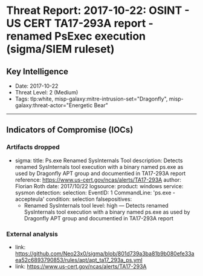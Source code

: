 # Threat Report: 2017-10-22: OSINT -  US CERT TA17-293A report - renamed PsExec execution (sigma/SIEM ruleset)


## Key Intelligence
* Date: 2017-10-22
* Threat Level: 2 (Medium)
* Tags: tlp:white, misp-galaxy:mitre-intrusion-set="Dragonfly", misp-galaxy:threat-actor="Energetic Bear"

---

## Indicators of Compromise (IOCs)
### Artifacts dropped
* sigma: title: Ps.exe Renamed SysInternals Tool
description: Detects renamed SysInternals tool execution with a binary named ps.exe as used by Dragonfly APT group and documentied in TA17-293A report
reference: https://www.us-cert.gov/ncas/alerts/TA17-293A
author: Florian Roth
date: 2017/10/22
logsource:
    product: windows
    service: sysmon
detection:
    selection:
        EventID: 1
        CommandLine: 'ps.exe -accepteula'
    condition: selection
falsepositives:
    - Renamed SysInternals tool
level: high — Detects renamed SysInternals tool execution with a binary named ps.exe as used by Dragonfly APT group and documentied in TA17-293A report

### External analysis
* link: https://github.com/Neo23x0/sigma/blob/801d739a3ba81b9b080efe33aea52c6893790853/rules/apt/apt_ta17_293a_ps.yml
* link: https://www.us-cert.gov/ncas/alerts/TA17-293A
